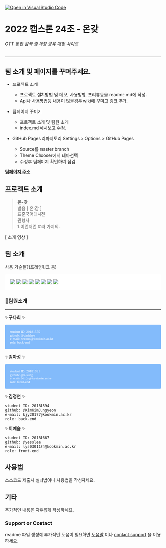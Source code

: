 [![Open in Visual Studio Code](https://classroom.github.com/assets/open-in-vscode-f059dc9a6f8d3a56e377f745f24479a46679e63a5d9fe6f495e02850cd0d8118.svg)](https://classroom.github.com/online_ide?assignment_repo_id=7010679&assignment_repo_type=AssignmentRepo)
# 2022 캡스톤 24조 - 온갖 
###### OTT 통합 검색 및 계정 공유 매칭 사이트
- - -

## 팀 소개 및 페이지를 꾸며주세요.
- 프로젝트 소개
    - 프로젝트 설치방법 및 데모, 사용방법, 프리뷰등을 readme.md에 작성.
    - Api나 사용방법등 내용이 많을경우 wiki에 꾸미고 링크 추가.

- 팀페이지 꾸미기
    - 프로젝트 소개 및 팀원 소개
    - index.md 예시보고 수정.

- GitHub Pages 리파지토리 Settings > Options > GitHub Pages
    - Source를 master branch
    - Theme Chooser에서 테마선택
    - 수정후 팀페이지 확인하여 점검.

[**팀페이지 주소**](https://kookmin-sw.github.io/capstone-2022-24/)

## 프로젝트 소개

> **온-갖**  
발음 [ 온ː갇 ]  
표준국어대사전  
관형사  
1.이런저런 여러 가지의.

[ 소개 영상 ]

## 팀 소개

사용 기술들?(프레임워크 등)  
<div style="background-color: white; padding: 16px; border-radius: 3px;">
  <img src="https://img.shields.io/badge/HTML5-e34f26?style=flat-square&logo=html5&logoColor=white"/>
  <img src="https://img.shields.io/badge/CSS3-1572b6?style=flat-square&logo=css3&logoColor=white"/>
  <img src="https://img.shields.io/badge/JavaScript-f7df1e?style=flat-square&logo=javascript&logoColor=white"/>
  <img src="https://img.shields.io/badge/Node.js-339933?style=flat-square&logo=node.js&logoColor=white"/>
  <img src="https://img.shields.io/badge/Vue.js-4fc08d?style=flat-square&logo=vue.js&logoColor=white"/>
  <img src="https://img.shields.io/badge/Quasar-1976d2?style=flat-square&logo=quasar&logoColor=white"/>
  <img src="https://img.shields.io/badge/Django-092e20?style=flat-square&logo=django&logoColor=white"/>
  <img src="https://img.shields.io/badge/MongoDB-47a248?style=flat-square&logo=mongodb&logoColor=white"/>
</div>

### 🌃팀원소개  
- - -

✨**구다희** ✨
<div style="background-color: #83BBFB; color: white; padding: 16px; font-family: SF Mono; font-size: 11px; border-radius: 3px;">
  student ID: 20181575<br>
  github: @dadahee<br>
  e-mail: heeouo@kookmin.ac.kr<br>
  role: back-end<br>
</div>

✨**김아성** ✨
<div style="background-color: #83BBFB; color: white; padding: 16px; font-family: SF Mono; font-size: 11px; border-radius: 3px;">
  student ID: 20181591<br>
  github: @a-sung<br>
  e-mail: 5012s@kookmin.ac.kr<br>
  role: front-end<br>
</div>

✨**김정연** ✨
~~~
student ID: 20181594
github: @KimKimJungyeon
e-mail: kjy20177@kookmin.ac.kr
role: back-end
~~~

✨**이예슬** ✨
~~~
student ID: 20181667
github: @yesslee
e-mail: lys0301174@kookmin.ac.kr
role: front-end
~~~

## 사용법

소스코드 제출시 설치법이나 사용법을 작성하세요.

## 기타

추가적인 내용은 자유롭게 작성하세요.

### Support or Contact

readme 파일 생성에 추가적인 도움이 필요하면 [도움말](https://help.github.com/articles/about-readmes/) 이나 [contact support](https://github.com/contact) 을 이용하세요.
